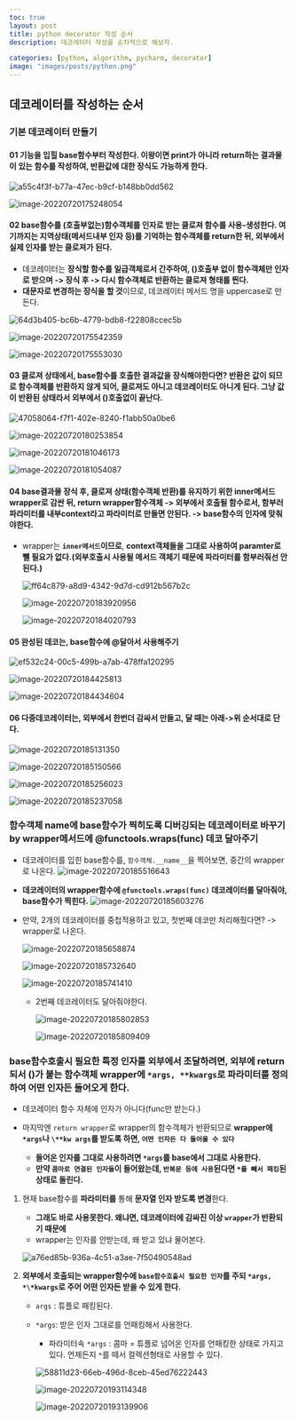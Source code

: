 ```yaml
---
toc: true
layout: post
title: python decorator 작성 순서
description: 데코레이터 작성을 순차적으로 해보자.

categories: [python, algorithm, pycharm, decorator]
image: "images/posts/python.png"
---
```


## 데코레이터를 작성하는 순서

### 기본 데코레이터 만들기



#### 01 기능을 입힐 base함수부터 작성한다. 이왕이면 print가 아니라 return하는 결과물이 있는 함수를 작성하여, 반환값에 대한 장식도 가능하게 한다.

![a55c4f3f-b77a-47ec-b9cf-b148bb0dd562](https://raw.githubusercontent.com/is3js/screenshots/main/a55c4f3f-b77a-47ec-b9cf-b148bb0dd562.gif)

![image-20220720175248054](https://raw.githubusercontent.com/is3js/screenshots/main/image-20220720175248054.png)



#### 02 base함수를 (호출부없는)함수객체를 인자로 받는 클로져 함수를 사용-생성한다.  여기까지는 지역상태(메서드내부 인자 등)를 기억하는 함수객체를 return한 뒤, 외부에서 실제 인자를 받는 클로져가 된다.

- 데코레이터는 **장식할 함수를  일급객체로서 간주하여, ()호출부 없이 함수객체만 인자로 받으며 -> 장식 후 -> 다시 함수객체로 반환하는 클로져 형태를 띈다.**
- **대문자로 변경하는 장식을 할 것**이므로, 데코레이터 메서드 명을 uppercase로 만든다.

![64d3b405-bc6b-4779-bdb8-f22808ccec5b](https://raw.githubusercontent.com/is3js/screenshots/main/64d3b405-bc6b-4779-bdb8-f22808ccec5b.gif)

![image-20220720175542359](https://raw.githubusercontent.com/is3js/screenshots/main/image-20220720175542359.png)

![image-20220720175553030](https://raw.githubusercontent.com/is3js/screenshots/main/image-20220720175553030.png)





#### 03 클로져 상태에서, base함수를 호출한 결과값을 장식해야한다면? 반환은 값이 되므로 함수객체를 반환하지 않게 되어, 클로져도 아니고 데코레이터도 아니게 된다. 그냥 값이 반환된 상태라서 외부에서 ()호출없이 끝난다.

![47058064-f7f1-402e-8240-f1abb50a0be6](https://raw.githubusercontent.com/is3js/screenshots/main/47058064-f7f1-402e-8240-f1abb50a0be6.gif)

![image-20220720180253854](https://raw.githubusercontent.com/is3js/screenshots/main/image-20220720180253854.png)

![image-20220720181046173](https://raw.githubusercontent.com/is3js/screenshots/main/image-20220720181046173.png)

![image-20220720181054087](https://raw.githubusercontent.com/is3js/screenshots/main/image-20220720181054087.png)







#### 04 base결과물 장식 후, 클로져 상태(함수객체 반환)를 유지하기 위한  inner메서드 wrapper로 감싼 뒤, return wrapper함수객체 -> 외부에서 호출될 함수로서, 함부러 파라미터를 내부context라고 파라미터로 만들면 안된다. -> base함수의 인자에 맞춰야한다.

- wrapper는 **`inner메서드`이므로**, **context객체들을 그대로 사용하여 paramter로 뺄 필요가 없다.(외부호출시 사용될 메서드 객체기 때문에 파라미터를 함부러줘선 안된다.)**

  ![ff64c879-a8d9-4342-9d7d-cd912b567b2c](https://raw.githubusercontent.com/is3js/screenshots/main/ff64c879-a8d9-4342-9d7d-cd912b567b2c.gif)

  ![image-20220720183920956](https://raw.githubusercontent.com/is3js/screenshots/main/image-20220720183920956.png)

  ![image-20220720184020793](https://raw.githubusercontent.com/is3js/screenshots/main/image-20220720184020793.png)



#### 05 완성된 데코는, base함수에 @달아서 사용해주기

![ef532c24-00c5-499b-a7ab-478ffa120295](https://raw.githubusercontent.com/is3js/screenshots/main/ef532c24-00c5-499b-a7ab-478ffa120295.gif)

![image-20220720184425813](https://raw.githubusercontent.com/is3js/screenshots/main/image-20220720184425813.png)

![image-20220720184434604](https://raw.githubusercontent.com/is3js/screenshots/main/image-20220720184434604.png)



#### 06 다중데코레이터는, 외부에서 한번더 감싸서 만들고, 달 때는 아래->위 순서대로 단다.

![image-20220720185131350](https://raw.githubusercontent.com/is3js/screenshots/main/image-20220720185131350.png)

![image-20220720185150566](https://raw.githubusercontent.com/is3js/screenshots/main/image-20220720185150566.png)

![image-20220720185256023](https://raw.githubusercontent.com/is3js/screenshots/main/image-20220720185256023.png)

![image-20220720185237058](https://raw.githubusercontent.com/is3js/screenshots/main/image-20220720185237058.png)



### 함수객체 name에 base함수가 찍히도록 디버깅되는 데코레이터로 바꾸기 by wrapper메서드에 @functools.wraps(func) 데코 달아주기

- 데코레이터를 입힌 base함수를,  `함수객체.__name__`을 찍어보면, 중간의 wrapper로 나온다.
  ![image-20220720185516643](https://raw.githubusercontent.com/is3js/screenshots/main/image-20220720185516643.png)
- **데코레이터의 wrapper함수에 `@functools.wraps(func)` 데코레이터를 달아줘야, base함수가 찍힌다.**
  ![image-20220720185603276](https://raw.githubusercontent.com/is3js/screenshots/main/image-20220720185603276.png)

- 만약, 2개의 데코레이터를 중첩적용하고 있고, 첫번째 데코만 처리해줬다면? -> wrapper로 나온다.

  ![image-20220720185658874](https://raw.githubusercontent.com/is3js/screenshots/main/image-20220720185658874.png)

  ![image-20220720185732640](https://raw.githubusercontent.com/is3js/screenshots/main/image-20220720185732640.png)

  ![image-20220720185741410](https://raw.githubusercontent.com/is3js/screenshots/main/image-20220720185741410.png)

  - 2번째 데코레이터도 달아줘야한다.

    ![image-20220720185802853](https://raw.githubusercontent.com/is3js/screenshots/main/image-20220720185802853.png)

    ![image-20220720185809409](https://raw.githubusercontent.com/is3js/screenshots/main/image-20220720185809409.png)

  

### base함수호출시 필요한 특정 인자를 외부에서 조달하려면, 외부에 return되서 ()가 붙는 함수객체 wrapper에 `*args, **kwargs`로 파라미터를 정의하여 어떤 인자든 들어오게 한다.

- 데코레이터 함수 자체에 인자가 아니다(func만 받는다.)

- 마지막엔 `return wrapper`로 wrapper의 함수객체가 반환되므로 **wrapper에 `*args`나 `\**kw args`를 받도록 하면, `어떤 인자든 다 들어올 수 있다`**

  - **들어온 인자를 그대로 사용하려면 `*args`를 base에서 그대로 사용한다.**
  - **만약 `콤마로 연결된 인자들`이 들어왔는데,  `반복문 등에 사용`된다면 `*를 빼서 패킹`된 상태로 돌린다.**

  

1. 현재 base함수를 **파라미터를** 통해 **문자열 인자 받도록 변경**한다.

   - **그래도 바로 사용못한다. 왜냐면, 데코레이터에 감싸진 이상 `wrapper`가 반환되기 때문에**
   - wrapper는 인자를 안받는데, 왜 받고 있냐 물어본다.

   ![a76ed85b-936a-4c51-a3ae-7f50490548ad](https://raw.githubusercontent.com/is3js/screenshots/main/a76ed85b-936a-4c51-a3ae-7f50490548ad.gif)





2. **외부에서 호출되는 wrapper함수에 `base함수호출시 필요한 인자`를 주되 `*args, *\*kwargs`로 주어 어떤 인자든 받을 수 있게 한다.** 

   - `args` : 튜플로 패킹된다.

   - `*args`: 받은 인자 그대로를 언패킹해서 사용한다.

     - 파라미터속 `*args` : 콤마 = 튜플로 넘어온 인자를 언패킹한 상태로 가지고 있다. 언제든지 `*`를 떼서 컬렉션형태로 사용할 수 있다.

     ![58811d23-66eb-496d-8ceb-45ed76222443](https://raw.githubusercontent.com/is3js/screenshots/main/58811d23-66eb-496d-8ceb-45ed76222443.gif)

     ![image-20220720193114348](https://raw.githubusercontent.com/is3js/screenshots/main/image-20220720193114348.png)

     ![image-20220720193139906](https://raw.githubusercontent.com/is3js/screenshots/main/image-20220720193139906.png)

